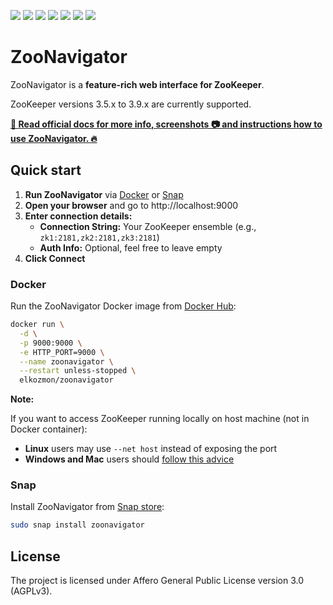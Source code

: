 [![](https://github.com/elkozmon/zoonavigator/actions/workflows/publish.yml/badge.svg)](https://github.com/elkozmon/zoonavigator/actions/workflows/publish.yml)
[![](https://readthedocs.org/projects/zoonavigator/badge/?version=latest)](https://zoonavigator.elkozmon.com/en/latest/?badge=latest)
[![](https://img.shields.io/docker/pulls/elkozmon/zoonavigator.svg)](https://hub.docker.com/r/elkozmon/zoonavigator)
[![](https://img.shields.io/docker/stars/elkozmon/zoonavigator.svg)](https://hub.docker.com/r/elkozmon/zoonavigator)
[![](https://img.shields.io/docker/image-size/elkozmon/zoonavigator?sort=semver)](https://hub.docker.com/r/elkozmon/zoonavigator)
[![](https://snapcraft.io//zoonavigator/badge.svg)](https://snapcraft.io/zoonavigator)
[![](https://snapcraft.io//zoonavigator/trending.svg?name=0)](https://snapcraft.io/zoonavigator)

# ZooNavigator

ZooNavigator is a **feature-rich web interface for ZooKeeper**.


ZooKeeper versions 3.5.x to 3.9.x are currently supported.


[**📘 Read official docs for more info, screenshots 📷 and instructions how to use ZooNavigator. 🔥**](https://zoonavigator.elkozmon.com)

## Quick start

1. **Run ZooNavigator** via [Docker](#docker) or [Snap](#snap)
2. **Open your browser** and go to http://localhost:9000
3. **Enter connection details:**
   - **Connection String:** Your ZooKeeper ensemble (e.g., `zk1:2181,zk2:2181,zk3:2181`)
   - **Auth Info:** Optional, feel free to leave empty
4. **Click Connect**

### Docker

Run the ZooNavigator Docker image from [Docker Hub](https://hub.docker.com/r/elkozmon/zoonavigator):

```bash
docker run \
  -d \
  -p 9000:9000 \
  -e HTTP_PORT=9000 \
  --name zoonavigator \
  --restart unless-stopped \
  elkozmon/zoonavigator
```

**Note:**

If you want to access ZooKeeper running locally on host machine (not in Docker container):

- **Linux** users may use `--net host` instead of exposing the port
- **Windows and Mac** users should [follow this advice](https://github.com/elkozmon/zoonavigator/issues/40#issue-495910852)

### Snap

Install ZooNavigator from [Snap store](https://snapcraft.io/zoonavigator):

```bash
sudo snap install zoonavigator
```


## License

The project is licensed under Affero General Public License version 3.0 (AGPLv3).

